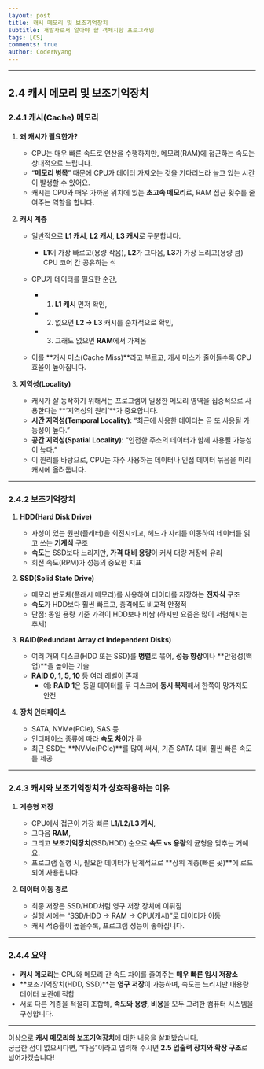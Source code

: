 ```yaml
---
layout: post
title: 캐시 메모리 및 보조기억장치
subtitle: 개발자로서 알아야 할 객체지향 프로그래밍
tags: [CS]
comments: true
author: CoderNyang
---
```


***

## **2.4 캐시 메모리 및 보조기억장치**

### 2.4.1 캐시(Cache) 메모리

1. **왜 캐시가 필요한가?**

   * CPU는 매우 빠른 속도로 연산을 수행하지만, 메모리(RAM)에 접근하는 속도는 상대적으로 느립니다.
   * “**메모리 병목**” 때문에 CPU가 데이터 가져오는 것을 기다리느라 놀고 있는 시간이 발생할 수 있어요.
   * 캐시는 CPU와 매우 가까운 위치에 있는 **초고속 메모리**로, RAM 접근 횟수를 줄여주는 역할을 합니다.

2. **캐시 계층**

   * 일반적으로 **L1 캐시**, **L2 캐시**, **L3 캐시**로 구분합니다.
     * **L1**이 가장 빠르고(용량 작음), **L2**가 그다음, **L3**가 가장 느리고(용량 큼) CPU 코어 간 공유하는 식

   * CPU가 데이터를 필요한 순간,

     * 1. **L1 캐시** 먼저 확인,
     * 2. 없으면 **L2 → L3** 캐시를 순차적으로 확인,
     * 3. 그래도 없으면 **RAM**에서 가져옴

   * 이를 \*\*캐시 미스(Cache Miss)\*\*라고 부르고, 캐시 미스가 줄어들수록 CPU 효율이 높아집니다.

3. **지역성(Locality)**

   * 캐시가 잘 동작하기 위해서는 프로그램이 일정한 메모리 영역을 집중적으로 사용한다는 \*\*‘지역성의 원리’\*\*가 중요합니다.
   * **시간 지역성(Temporal Locality)**: “최근에 사용한 데이터는 곧 또 사용될 가능성이 높다.”
   * **공간 지역성(Spatial Locality)**: “인접한 주소의 데이터가 함께 사용될 가능성이 높다.”
   * 이 원리를 바탕으로, CPU는 자주 사용하는 데이터나 인접 데이터 묶음을 미리 캐시에 올려둡니다.

***

### 2.4.2 보조기억장치

1. **HDD(Hard Disk Drive)**

   * 자성이 있는 원판(플래터)을 회전시키고, 헤드가 자리를 이동하여 데이터를 읽고 쓰는 **기계식** 구조
   * **속도**는 SSD보다 느리지만, **가격 대비 용량**이 커서 대량 저장에 유리
   * 회전 속도(RPM)가 성능의 중요한 지표

2. **SSD(Solid State Drive)**

   * 메모리 반도체(플래시 메모리)를 사용하여 데이터를 저장하는 **전자식** 구조
   * **속도**가 HDD보다 훨씬 빠르고, 충격에도 비교적 안정적
   * 단점: 동일 용량 기준 가격이 HDD보다 비쌈 (하지만 요즘은 많이 저렴해지는 추세)

3. **RAID(Redundant Array of Independent Disks)**

   * 여러 개의 디스크(HDD 또는 SSD)를 **병렬**로 묶어, **성능 향상**이나 \*\*안정성(백업)\*\*을 높이는 기술
   * **RAID 0, 1, 5, 10** 등 여러 레벨이 존재
     * 예: **RAID 1**은 동일 데이터를 두 디스크에 **동시 복제**해서 한쪽이 망가져도 안전

4. **장치 인터페이스**

   * SATA, NVMe(PCIe), SAS 등
   * 인터페이스 종류에 따라 **속도 차이**가 큼
   * 최근 SSD는 \*\*NVMe(PCIe)\*\*를 많이 써서, 기존 SATA 대비 훨씬 빠른 속도를 제공

***

### 2.4.3 캐시와 보조기억장치가 상호작용하는 이유

1. **계층형 저장**

   * CPU에서 접근이 가장 빠른 **L1/L2/L3 캐시**,
   * 그다음 **RAM**,
   * 그리고 **보조기억장치**(SSD/HDD) 순으로 **속도 vs 용량**의 균형을 맞추는 거예요.
   * 프로그램 실행 시, 필요한 데이터가 단계적으로 \*\*상위 계층(빠른 곳)\*\*에 로드되어 사용됩니다.

2. **데이터 이동 경로**

   * 최종 저장은 SSD/HDD처럼 영구 저장 장치에 이뤄짐
   * 실행 시에는 “SSD/HDD → RAM → CPU(캐시)”로 데이터가 이동
   * 캐시 적중률이 높을수록, 프로그램 성능이 좋아집니다.

***

### 2.4.4 요약

* **캐시 메모리**는 CPU와 메모리 간 속도 차이를 줄여주는 **매우 빠른 임시 저장소**
* \*\*보조기억장치(HDD, SSD)\*\*는 **영구 저장**이 가능하며, 속도는 느리지만 대용량 데이터 보관에 적합
* 서로 다른 계층을 적절히 조합해, **속도와 용량, 비용**을 모두 고려한 컴퓨터 시스템을 구성합니다.

***

이상으로 **캐시 메모리와 보조기억장치**에 대한 내용을 살펴봤습니다.\
궁금한 점이 없으시다면, “다음”이라고 입력해 주시면 **2.5 입출력 장치와 확장 구조**로 넘어가겠습니다!
